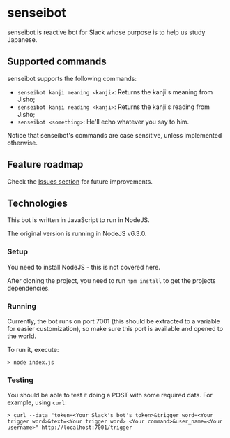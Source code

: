 # senseibot

senseibot is reactive bot for Slack whose purpose is to help us study Japanese.

## Supported commands

senseibot supports the following commands:

- `senseibot kanji meaning <kanji>`: Returns the kanji's meaning from Jisho;
- `senseibot kanji reading <kanji>`: Returns the kanji's reading from Jisho;
- `senseibot <something>`: He'll echo whatever you say to him.

Notice that senseibot's commands are case sensitive, unless implemented otherwise.

## Feature roadmap

Check the [Issues section](https://github.com/vruzeda/senseibot/issues) for future improvements.

## Technologies

This bot is written in JavaScript to run in NodeJS.

The original version is running in NodeJS v6.3.0.

### Setup

You need to install NodeJS - this is not covered here.

After cloning the project, you need to run `npm install` to get the projects dependencies.

### Running

Currently, the bot runs on port 7001 (this should be extracted to a variable for easier customization), so make sure this port is available and opened to the world.

To run it, execute:

```
> node index.js
```

### Testing

You should be able to test it doing a POST with some required data. For example, using `curl`:

```
> curl --data "token=<Your Slack's bot's token>&trigger_word=<Your trigger word>&text=<Your trigger word> <Your command>&user_name=<Your username>" http://localhost:7001/trigger
```
